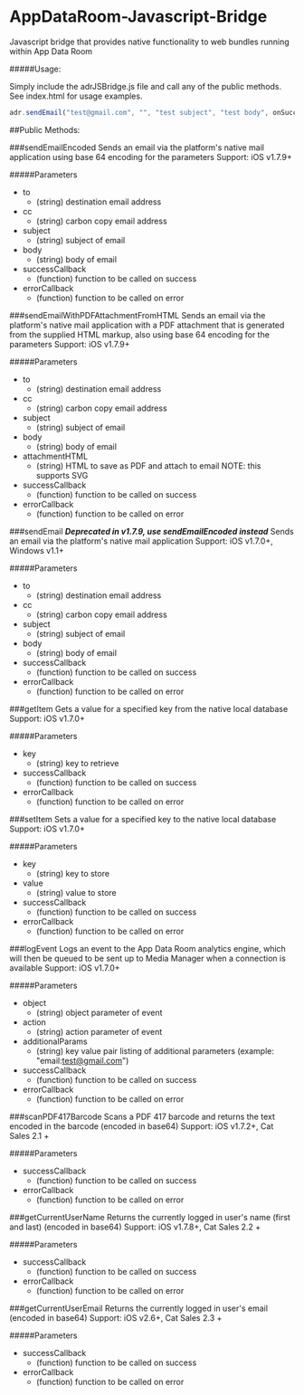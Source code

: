 AppDataRoom-Javascript-Bridge
=============================

Javascript bridge that provides native functionality to web bundles running within App Data Room

#####Usage:

Simply include the adrJSBridge.js file and call any of the public methods.  See index.html for usage examples.

 ```javascript
 adr.sendEmail("test@gmail.com", "", "test subject", "test body", onSuccess, onError);
 ```


##Public Methods:


  
###sendEmailEncoded
  Sends an email via the platform's native mail application using base 64 encoding for the parameters
  Support: iOS v1.7.9+

#####Parameters
* to
  * (string) destination email address
* cc
  * (string) carbon copy email address
* subject
  * (string) subject of email
* body
  * (string) body of email
* successCallback
  * (function) function to be called on success
* errorCallback
  * (function) function to be called on error
  
###sendEmailWithPDFAttachmentFromHTML
  Sends an email via the platform's native mail application with a PDF attachment that is generated from the supplied HTML markup, also using base 64 encoding for the parameters
  Support: iOS v1.7.9+

#####Parameters
* to
  * (string) destination email address
* cc
  * (string) carbon copy email address
* subject
  * (string) subject of email
* body
  * (string) body of email
* attachmentHTML
  * (string) HTML to save as PDF and attach to email NOTE: this supports SVG
* successCallback
  * (function) function to be called on success
* errorCallback
  * (function) function to be called on error

###sendEmail  **_Deprecated in v1.7.9, use sendEmailEncoded instead_**
  Sends an email via the platform's native mail application
  Support: iOS v1.7.0+, Windows v1.1+

#####Parameters
* to
  * (string) destination email address
* cc
  * (string) carbon copy email address
* subject
  * (string) subject of email
* body
  * (string) body of email
* successCallback
  * (function) function to be called on success
* errorCallback
  * (function) function to be called on error

###getItem
  Gets a value for a specified key from the native local database
  Support: iOS v1.7.0+

#####Parameters
* key
  * (string) key to retrieve
* successCallback
  * (function) function to be called on success
* errorCallback
  * (function) function to be called on error


###setItem
  Sets a value for a specified key to the native local database
  Support: iOS v1.7.0+

#####Parameters
* key
  * (string) key to store
* value
  * (string) value to store
* successCallback
  * (function) function to be called on success
* errorCallback
  * (function) function to be called on error


###logEvent
  Logs an event to the App Data Room analytics engine, which will then be queued to be sent up to Media Manager when a connection is available
  Support: iOS v1.7.0+

#####Parameters
* object
  * (string) object parameter of event
* action
  * (string) action parameter of event
* additionalParams
  * (string) key value pair listing of additional parameters (example: "email:test@gmail.com")
* successCallback
  * (function) function to be called on success
* errorCallback
  * (function) function to be called on error


###scanPDF417Barcode
  Scans a PDF 417 barcode and returns the text encoded in the barcode (encoded in base64)
  Support: iOS v1.7.2+, Cat Sales 2.1 +

#####Parameters
* successCallback
  * (function) function to be called on success
* errorCallback
  * (function) function to be called on error

###getCurrentUserName
  Returns the currently logged in user's name (first and last) (encoded in base64)
  Support: iOS v1.7.8+, Cat Sales 2.2 +

#####Parameters
* successCallback
  * (function) function to be called on success
* errorCallback
  * (function) function to be called on error
  
###getCurrentUserEmail
  Returns the currently logged in user's email (encoded in base64)
  Support: iOS v2.6+, Cat Sales 2.3 +

#####Parameters
* successCallback
  * (function) function to be called on success
* errorCallback
  * (function) function to be called on error
